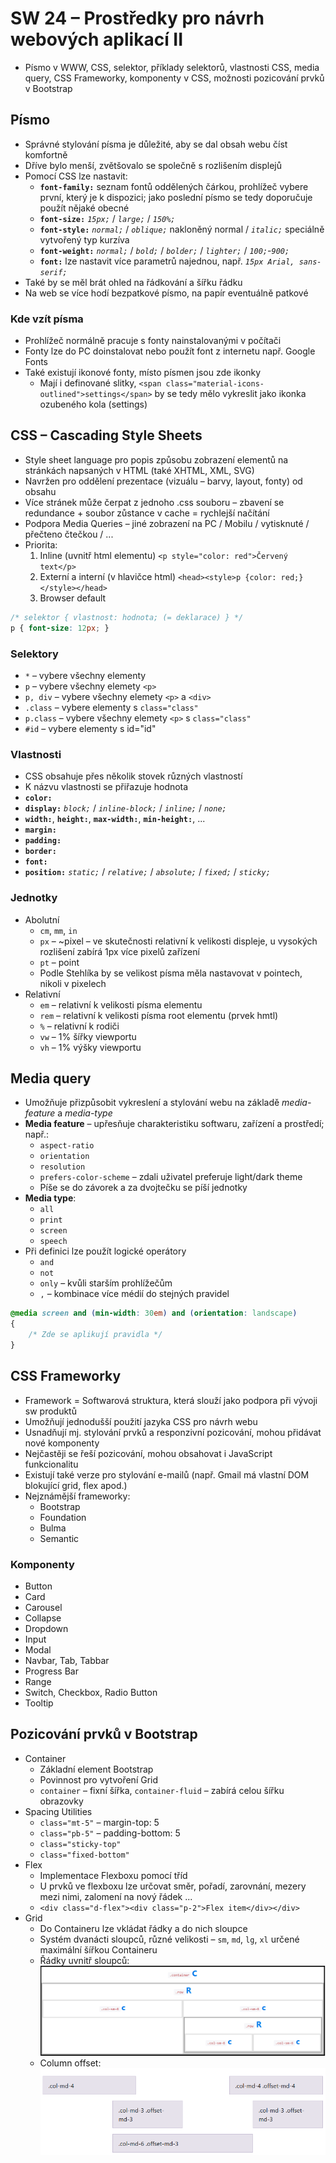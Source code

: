 # SW 24 – Prostředky pro návrh webových aplikací II

* Písmo v WWW, CSS, selektor, příklady selektorů, vlastnosti CSS, media query, CSS Frameworky, komponenty v CSS, možnosti pozicování prvků v Bootstrap

## Písmo

* Správné stylování písma je důležité, aby se dal obsah webu číst komfortně
* Dříve bylo menší, zvětšovalo se společně s rozlišením displejů
* Pomocí CSS lze nastavit:
  * __`font-family:`__ seznam fontů oddělených čárkou, prohlížeč vybere první, který je k dispozici; jako poslední písmo se tedy doporučuje použít nějaké obecné
  * __`font-size:`__ _`15px;`_ / _`large;`_ / _`150%;`_
  * __`font-style:`__ _`normal;`_ / _`oblique;`_ nakloněný normal / _`italic;`_ speciálně vytvořený typ kurzíva
  * __`font-weight:`__ _`normal;`_ / _`bold;`_ / _`bolder;`_ / _`lighter;`_ / _`100;`_-_`900;`_
  * __`font:`__ lze nastavit více parametrů najednou, např. _`15px Arial, sans-serif;`_
* Také by se měl brát ohled na řádkování a šířku řádku
* Na web se více hodí bezpatkové písmo, na papír eventuálně patkové

### Kde vzít písma

* Prohlížeč normálně pracuje s fonty nainstalovanými v počítači
* Fonty lze do PC doinstalovat nebo použít font z internetu např. Google Fonts
* Také existují ikonové fonty, místo písmen jsou zde ikonky
  * Mají i definované slitky, `<span class="material-icons-outlined">settings</span>` by se tedy mělo vykreslit jako ikonka ozubeného kola (settings)

## CSS – Cascading Style Sheets

* Style sheet language pro popis způsobu zobrazení elementů na stránkách napsaných v HTML (také XHTML, XML, SVG)
* Navržen pro oddělení prezentace (vizuálu – barvy, layout, fonty) od obsahu
* Více stránek může čerpat z jednoho .css souboru – zbavení se redundance + soubor zůstance v cache = rychlejší načítání
* Podpora Media Queries – jiné zobrazení na PC / Mobilu / vytisknuté / přečteno čtečkou / ...
* Priorita:
  1. Inline (uvnitř html elementu) `<p style="color: red">Červený text</p>`
  2. Externí a interní (v hlavičce html) `<head><style>p {color: red;}</style></head>`
  3. Browser default

``` css
/* selektor { vlastnost: hodnota; (= deklarace) } */
p { font-size: 12px; }
```

### Selektory

* `*` – vybere všechny elementy
* `p` – vybere všechny elemety `<p>`
* `p, div` – vybere všechny elemety `<p>` a `<div>`
* `.class` – vybere elementy s `class="class"`
* `p.class` – vybere všechny elemety `<p>` s `class="class"`
* `#id` – vybere elementy s id="id"

### Vlastnosti

* CSS obsahuje přes několik stovek různých vlastností
* K názvu vlastnosti se přiřazuje hodnota
* __`color:`__
* __`display:`__ _`block;`_ / _`inline-block;`_ / _`inline;`_ / _`none;`_
* __`width:`__, __`height:`__, __`max-width:`__, __`min-height:`__, ...
* __`margin:`__
* __`padding:`__
* __`border:`__
* __`font:`__
* __`position:`__ _`static;`_ / _`relative;`_ / _`absolute;`_ / _`fixed;`_ / _`sticky;`_

### Jednotky

* Abolutní
  * `cm`, `mm`, `in`
  * `px` – ~pixel – ve skutečnosti relativní k velikosti displeje, u vysokých rozlišení zabírá 1px více pixelů zařízení
  * `pt` – point
  * Podle Stehlíka by se velikost písma měla nastavovat v pointech, nikoli v pixelech
* Relativní
  * `em` – relativní k velikosti písma elementu
  * `rem` – relativní k velikosti písma root elementu (prvek hmtl)
  * `%` – relativní k rodiči
  * `vw` – 1% šířky viewportu
  * `vh` – 1% výšky viewportu

## Media query

* Umožňuje přizpůsobit vykreslení a stylování webu na základě _media-feature_ a _media-type_
* __Media feature__ – upřesňuje charakteristiku softwaru, zařízení a prostředí; např.:
  * `aspect-ratio`
  * `orientation`
  * `resolution`
  * `prefers-color-scheme` – zdali uživatel preferuje light/dark theme
  * Píše se do závorek a za dvojtečku se píší jednotky
* __Media type__:
  * `all`
  * `print`
  * `screen`
  * `speech`
* Při definici lze použít logické operátory
  * `and`
  * `not`
  * `only` – kvůli starším prohlížečům
  * `,` – kombinace více médií do stejných pravidel

``` css
@media screen and (min-width: 30em) and (orientation: landscape)
{ 
    /* Zde se aplikují pravidla */
}
```

## CSS Frameworky

* Framework = Softwarová struktura, která slouží jako podpora při vývoji sw produktů
* Umožňují jednodušší použití jazyka CSS pro návrh webu
* Usnadňují mj. stylování prvků a responzivní pozicování, mohou přidávat nové komponenty
* Nejčastěji se řeší pozicování, mohou obsahovat i JavaScript funkcionalitu
* Existují také verze pro stylování e-mailů (např. Gmail má vlastní DOM blokující grid, flex apod.)
* Nejznámější frameworky:
  * Bootstrap
  * Foundation
  * Bulma
  * Semantic

### Komponenty

* Button
* Card
* Carousel
* Collapse
* Dropdown
* Input
* Modal
* Navbar, Tab, Tabbar
* Progress Bar
* Range
* Switch, Checkbox, Radio Button
* Tooltip

## Pozicování prvků v Bootstrap

* Container
  * Základní element Bootstrap
  * Povinnost pro vytvoření Grid
  * `container` – fixní šířka, `container-fluid` – zabírá celou šířku obrazovky
* Spacing Utilities
  * `class="mt-5"` – margin-top: 5
  * `class="pb-5"` – padding-bottom: 5
  * `class="sticky-top"`
  * `class="fixed-bottom"`
* Flex
  * Implementace Flexboxu pomocí tříd
  * U prvků ve flexboxu lze určovat směr, pořadí, zarovnání, mezery mezi nimi, zalomení na nový řádek ...
  * `<div class="d-flex"><div class="p-2">Flex item</div></div>`
* Grid
  * Do Containeru lze vkládat řádky a do nich sloupce
  * Systém dvanácti sloupců, různé velikosti – `sm`, `md`, `lg`, `xl` určené maximální šířkou Containeru
  * Řádky uvnitř sloupců:
  ![grid](./img/SW_24_01.PNG)
  * Column offset:
  ![grid2](./img/SW_24_02.PNG)
